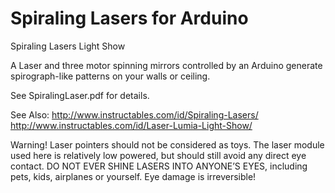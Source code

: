 # Spiraling Lasers for Arduino
Spiraling Lasers Light Show 

A Laser and three motor spinning mirrors controlled by an Arduino generate spirograph-like patterns on your walls or ceiling. 


See SpiralingLaser.pdf for details.


See Also:
http://www.instructables.com/id/Spiraling-Lasers/
http://www.instructables.com/id/Laser-Lumia-Light-Show/


Warning! Laser pointers should not be considered as toys. The laser module used here is relatively low powered, but should still avoid any direct eye contact. DO NOT EVER SHINE LASERS INTO ANYONE’S EYES, including pets, kids, airplanes or yourself. Eye damage is irreversible! 

